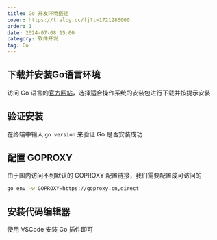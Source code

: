 ```yaml
---
title: Go 开发环境搭建
cover: https://t.alcy.cc/fj?t=1721286000
order: 1
date: 2024-07-08 15:00
category: 软件开发
tag: Go
---
```


## 下载并安装Go语言环境

访问 Go 语言的[官方网站](https://go.dev/dl/)，选择适合操作系统的安装包进行下载并按提示安装

## 验证安装

在终端中输入 `go version` 来验证 Go 是否安装成功

## 配置 GOPROXY

由于国内访问不到默认的 GOPROXY 配置链接，我们需要配置成可访问的

``` sh
go env -w GOPROXY=https://goproxy.cn,direct
```

## 安装代码编辑器

使用 VSCode 安装 Go 插件即可
